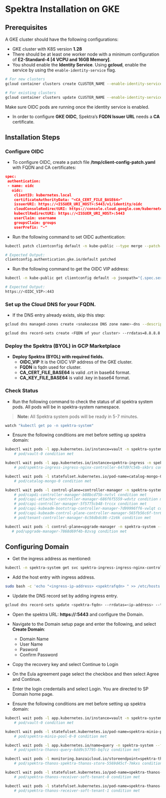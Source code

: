 # Spektra Installation on GKE

## Prerequisites
A GKE cluster should have the following configurations:
- GKE cluster with K8S version **1.28**
- There should be at least one worker node with a minimum configuration of **E2-Standard-4 [4 VCPU and 16GB Memory]**.
- You should enable the **Identity Service**. Using **gcloud**, enable the service by using the `enable-identity-service` flag.
 ```bash
 # For new clusters
 gcloud container clusters create CLUSTER_NAME --enable-identity-service
 
 # For existing clusters
 gcloud container clusters update CLUSTER_NAME --enable-identity-service
```
Make sure OIDC pods are running once the identity service is enabled.

- In order to configure **GKE OIDC**, Spektra’s **FQDN Issuer URL** needs a **CA** certificate.

## Installation Steps
### Configure OIDC
- To configure OIDC, create a patch file **/tmp/client-config-patch.yaml** with FQDN and CA certificates:
```json
spec:
 authentication:
 - name: oidc
   oidc:
    clientID: kubernetes.local
    certificateAuthorityData: "<CA_CERT_FILE_BASE64>"
    issuerURI: https://<ISSUER_URI_HOST>:5443/v1/identity/oidc
    cloudConsoleRedirectURI: https://console.cloud.google.com/kubernetes/oidc
    kubectlRedirectURI: https://<ISSUER_URI_HOST>:5443
    userClaim: username
    groupsClaim: groups
    userPrefix: "-"
```
- Run the following command to set OIDC authentication:
```bash
kubectl patch clientconfig default -n kube-public --type merge --patch-file /tmp/client-config-patch.yaml

# Expected Output:
clientconfig.authentication.gke.io/default patched
```

- Run the following command to get the OIDC VIP address:

```bash
kubectl -n kube-public get clientconfig default -o jsonpath="{.spec.server}"

# Expected Output:
https://<OIDC_VIP>:443
```

### Set up the Cloud DNS for your FQDN.
- If the DNS entry already exists, skip this step:
```bash
gcloud dns managed-zones create <snakecase DNS zone name>-dns --description=<snakecase DNS zone name>-dns --dns-name=<DNS zone name> --visibility=private --networks=default

gcloud dns record-sets create <FQDN of your cluster> --rrdatas=8.8.8.8 --type=A --ttl=60 --zone=<snakecase DNS zone name>-dns
```

### Deploy the Spektra (BYOL) in GCP Marketplace
- **Deploy Spektra (BYOL) with required fields.**
    - **OIDC_VIP** It is the OIDC VIP address of the GKE cluster.
    - **FQDN** is fqdn used for cluster.
    - **CA_CERT_FILE_BASE64** is valid .crt in base64 format.
    - **CA_KEY_FILE_BASE64** is valid .key in base64 format.

### Check Status
- Run the following command to check the status of all spektra system pods. All pods will be in spektra-system namespace.

> **Note:** All Spektra system pods will be ready in 5-7 minutes.
```bash
watch "kubectl get po -n spektra-system"
```

- Ensure the following conditions are met before setting up spektra domain:
```bash
kubectl wait pods -l app.kubernetes.io/instance=vault -n spektra-system --for condition=Initialized --timeout=0
    # pod/vault-0 condition met

kubectl wait pods -l app.kubernetes.io/instance=spektra-ingress -n spektra-system --for condition=Ready --timeout=0
    # pod/spektra-ingress-ingress-nginx-controller-647d97c54b-skbrs condition met

kubectl wait pods -l statefulset.kubernetes.io/pod-name=catalog-mongo-0 -n spektra-system --for condition=Ready --timeout=0
    # pod/catalog-mongo-0 condition met

kubectl wait pods -l control-plane=controller-manager -n spektra-system --for condition=Ready --timeout=0
    # pod/capdi-controller-manager-b88bcd75b-nvtvl condition met
    # pod/capi-attacher-controller-manager-686f6f5559-wdvtz condition met
    # pod/capi-controller-manager-5f5775cb48-trccx condition met
    # pod/capi-kubeadm-bootstrap-controller-manager-7d99996ff6-vwlqt condition met
    # pod/capi-kubeadm-control-plane-controller-manager-565fb56c6f-tnr6k condition met
    # pod/tenant-controller-manager-6c56dbdc86-r2z6k condition met

kubectl wait pods -l control-plane=upgrade-manager -n spektra-system --for condition=Ready --timeout=0
   # pod/upgrade-manager-7868d69f4b-8zvsg condition met
```

## Configuring Domain
- Get the ingress address as mentioned:
```bash
kubectl -n spektra-system get svc spektra-ingress-ingress-nginx-controller -o jsonpath="{.status.loadBalancer.ingress[0].ip}"
```
- Add the host entry with ingress address.
```bash
sudo bash -c 'echo "<ingress-ip-address> <spektrafqdn> " >> /etc/hosts'
```
- Update the DNS record set by adding ingress entry.
```bash
gcloud dns record-sets update <spektra-fqdn> --rrdatas=<ip-address> --type=A --ttl=60 --zone=zone-name
```
- Open the spektra URL: **https://<fqdn>:5443** and configure the Domain.
- Navigate to the Domain setup page and enter the following, and select **Create Domain**:
    - Domain Name
    - User Name
    - Pasword
    - Confirm Password

- Copy the recovery key and select Continue to Login
- On the Eula agreement page select the checkbox and then select Agree and Continue.
- Enter the login credentails and select Login. You are directed to SP Domain home page.
- Ensure the following conditions are met before setting up spektra domain:
```bash
kubectl wait pods -l app.kubernetes.io/instance=vault -n spektra-system --for condition=Ready --timeout=0
    # pod/vault-0 condition met

kubectl wait pods -l statefulset.kubernetes.io/pod-name=spektra-minio-pool-0-0 -n spektra-system --for condition=Ready --timeout=0
    # pod/spektra-minio-pool-0-0 condition met

kubectl wait pods -l app.kubernetes.io/name=query -n spektra-system --for condition=Ready --timeout=0
    # pod/spektra-thanos-query-6dd9c57795-bq7cz condition met

kubectl wait pods -l monitoring.banzaicloud.io/storeendpoint=spektra-thanos -n spektra-system --for condition=Ready --timeout=0
    # pod/spektra-thanos-spektra-thanos-store-5569d45cf-7mkxs condition met

kubectl wait pods -l statefulset.kubernetes.io/pod-name=spektra-thanos-receiver-soft-tenant-0 -n spektra-system --for condition=Ready --timeout=0
    # pod/spektra-thanos-receiver-soft-tenant-0 condition met

kubectl wait pods -l statefulset.kubernetes.io/pod-name=spektra-thanos-receiver-soft-tenant-1 -n spektra-system --for condition=Ready --timeout=0
    # pod/spektra-thanos-receiver-soft-tenant-1 condition met
```
